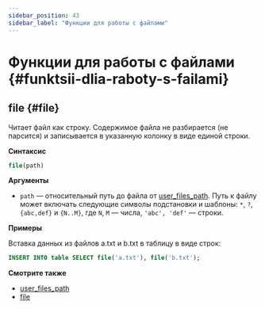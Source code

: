 ```yaml
---
sidebar_position: 43
sidebar_label: "Функции для работы с файлами"
---
```


# Функции для работы с файлами {#funktsii-dlia-raboty-s-failami}

## file {#file}

Читает файл как строку. Содержимое файла не разбирается (не парсится) и записывается в указанную колонку в виде единой строки.

**Синтаксис**

``` sql
file(path)
```

**Аргументы**

-   `path` — относительный путь до файла от [user_files_path](../../operations/server-configuration-parameters/settings.md#server_configuration_parameters-user_files_path). Путь к файлу может включать следующие символы подстановки и шаблоны: `*`, `?`, `{abc,def}` и `{N..M}`, где `N`, `M` — числа, `'abc', 'def'` — строки.

**Примеры**

Вставка данных из файлов a.txt и b.txt в таблицу в виде строк:

``` sql
INSERT INTO table SELECT file('a.txt'), file('b.txt');
```

**Смотрите также**

-   [user_files_path](../../operations/server-configuration-parameters/settings.md#server_configuration_parameters-user_files_path)
-   [file](../table-functions/file.md)
